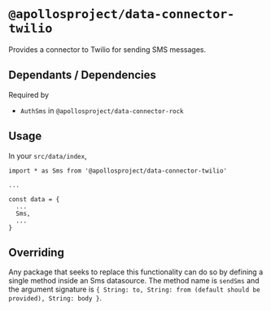 # `@apollosproject/data-connector-twilio`

Provides a connector to Twilio for sending SMS messages.

## Dependants / Dependencies

Required by
- `AuthSms` in `@apollosproject/data-connector-rock`

## Usage

In your `src/data/index`,

```
import * as Sms from '@apollosproject/data-connector-twilio'

...

const data = {
  ...
  Sms,
  ...
}
```

## Overriding

Any package that seeks to replace this functionality can do so by defining a single method inside an Sms datasource. The method name is `sendSms` and the argument signature is `{ String: to, String: from (default should be provided), String: body }`.